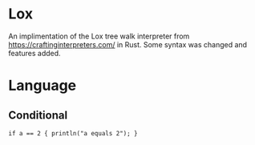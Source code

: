 # Lox

An implimentation of the Lox tree walk interpreter from https://craftinginterpreters.com/ in Rust. Some syntax was changed and features added.

# Language

## Conditional

`if a == 2 {
    println("a equals 2");
}`
